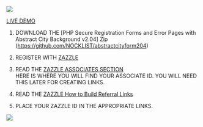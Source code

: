 ![](http://thenocklist.com/php/img/works/11.jpg)

[LIVE DEMO](http://thenocklist.com/php/urban2/signon.html)

1. DOWNLOAD THE [PHP Secure Registration Forms and Error Pages with Abstract City Background v2.04] Zip (https://github.com/NOCKLIST/abstractcityform204)

2. REGISTER WITH [ZAZZLE](http://www.zazzle.com/)

3. READ THE [ZAZZLE ASSOCIATES SECTION](http://www.zazzle.com/my/associate/associate)  
HERE IS WHERE YOU WILL FIND YOUR ASSOCIATE ID.  YOU WILL NEED THIS LATER FOR CREATING LINKS.

4. READ THE [ZAZZLE How to Build Referral Links](http://www.zazzle.com/sell/affiliates/referrallinks)

5. PLACE YOUR ZAZZLE ID IN THE APPROPRIATE LINKS.  


![](http://thenocklist.com/html5/poly/images/templatemo_logo2.jpg)
